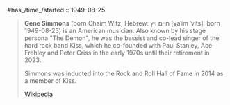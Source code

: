 ﻿---
aliases:
- "Gene Simmons"
---

#has_/time_/started :: 1949-08-25 

> **Gene Simmons** (born Chaim Witz; Hebrew: חיים ויץ [χaˈim ˈvits]; born 1949-08-25) 
> is an American musician. Also known by his stage persona "The Demon", 
> he was the bassist and co-lead singer of the hard rock band Kiss, 
> which he co-founded with Paul Stanley, Ace Frehley and Peter Criss in the early 1970s 
> until their retirement in 2023. 
> 
> Simmons was inducted into the Rock and Roll Hall of Fame in 2014 as a member of Kiss.
>
> [Wikipedia](https://en.wikipedia.org/wiki/Gene%20Simmons)

